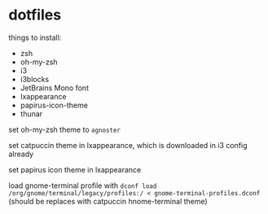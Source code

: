 # dotfiles
things to install:
* zsh
* oh-my-zsh
* i3
* i3blocks
* JetBrains Mono font
* lxappearance
* papirus-icon-theme
* thunar

set oh-my-zsh theme to `agnoster`

set catpuccin theme in lxappearance, which is downloaded in i3 config already

set papirus icon theme in lxappearance

load gnome-terminal profile with `dconf load /org/gnome/terminal/legacy/profiles:/ < gnome-terminal-profiles.dconf` (should be replaces with catpuccin hnome-terminal theme)


